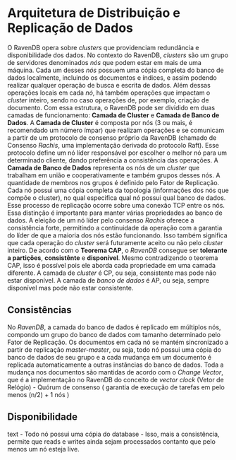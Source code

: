 # Arquitetura de Distribuição e Replicação de Dados
O RavenDB opera sobre *clusters* que providenciam redundância e disponibilidade dos dados. No contexto do RavenDB, *clusters* são um grupo de servidores denominados *nós* que podem estar em mais de uma máquina. Cada um desses *nós* possuem uma cópia completa do banco de dados localmente, incluindo os documentos e índices, e assim podendo realizar qualquer operação de busca e escrita de dados. Além dessas operações locais em cada *nó*, há também operações que impactam o *cluster* inteiro, sendo no caso operações de, por exemplo, criação de documento. Com essa estrutura, o RavenDB pode ser dividido em duas camadas de funcionamento: **Camada de Cluster** e **Camada de Banco de Dados**.
A **Camada de Cluster** é composta por nós (3 ou mais, é recomendado um número ímpar) que realizam operações e se comunicam a partir de um protocolo de consenso próprio da RavenDB (chamado de Consenso *Rachis*, uma implementação derivada do protocolo Raft). Esse protocolo define um nó líder responsável por escolher o melhor nó para um determinado cliente, dando preferência a consistência das operações. 
A **Camada de Banco de Dados** representa os nós de um *cluster* que trabalham em união e cooperativamente e também grupos desses nós. A quantidade de membros nos grupos é definido pelo Fator de Replicação. Cada nó possui uma cópia completa da topologia (informações dos nós que compõe o cluster), no qual especifica qual nó possui qual banco de dados. Esse processo de replicação ocorre sobre uma conexão TCP entre os nós.
Essa distinção é importante para manter várias propriedades ao banco de dados. A eleição de um nó líder pelo consenso *Rachis* oferece a consistência forte, permitindo a continuidade da operação com a garantia do líder de que a maioria dos nós estão funcionando. Isso também significa que cada operação do *cluster* será futuramente aceito ou não pelo *cluster* inteiro. 
De acordo com o **Teorema CAP**, o *RavenDB* consegue ser **tolerante a partições**, **consistênte** e **disponível**. Mesmo contradizendo o teorema CAP, isso é possível pois ele aborda cada propriedade em uma camada diferente. A camada de *cluster* é  CP, ou seja, consistente mas pode não estar disponível. A camada de *banco de dados* é AP, ou seja, sempre disponível mas pode não estar consistente.

## Consistências
No *RavenDB*, a camada do banco de dados é replicado em múltiplos nós, compondo um grupo do banco de dados com tamanho determinado pelo Fator de Replicação. Os documentos em cada nó se mantém sincronizado a partir de replicação *master-master*, ou seja, todo nó possui uma cópia do banco de dados de seu grupo e a cada mudança em um documento é replicada automaticamente a outras instâncias do banco de dados. Toda a mudança nos documentos são mantidas de acordo com o *Change Vector*, que é a implementação no RavenDB do conceito de *vector clock* (Vetor de Relógio)
	- Quórum de consenso ( garantia de execução de tarefas em pelo menos (n/2) + 1 nós )

## Disponibilidade
text
	- Todo nó possui uma cópia do database
	- Isso, mais a consistência, permite que reads e writes ainda sejam processados contanto que pelo menos um nó esteja live.

<!--stackedit_data:
eyJoaXN0b3J5IjpbNjAxMDM4NTY2LC0xNTUyODA2MDYwLC0zNz
U0ODczMTBdfQ==
-->